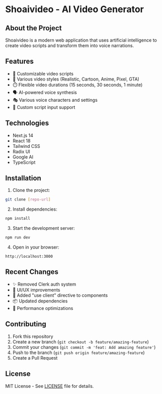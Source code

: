 # Shoaivideo - AI Video Generator

## About the Project
Shoaivideo is a modern web application that uses artificial intelligence to create video scripts and transform them into voice narrations.

## Features
- 🎥 Customizable video scripts
- 🎨 Various video styles (Realistic, Cartoon, Anime, Pixel, GTA)
- ⏱️ Flexible video durations (15 seconds, 30 seconds, 1 minute)
- 🗣️ AI-powered voice synthesis
- 🎭 Various voice characters and settings
- 📝 Custom script input support

## Technologies
- Next.js 14
- React 18
- Tailwind CSS
- Radix UI
- Google AI
- TypeScript

## Installation
1. Clone the project:
```bash
git clone [repo-url]
```

2. Install dependencies:
```bash
npm install
```

3. Start the development server:
```bash
npm run dev
```

4. Open in your browser:
```
http://localhost:3000
```

## Recent Changes
- ✨ Removed Clerk auth system
- 🎨 UI/UX improvements
- 🔧 Added "use client" directive to components
- 📦 Updated dependencies
- 🎯 Performance optimizations

## Contributing
1. Fork this repository
2. Create a new branch (`git checkout -b feature/amazing-feature`)
3. Commit your changes (`git commit -m 'feat: Add amazing feature'`)
4. Push to the branch (`git push origin feature/amazing-feature`)
5. Create a Pull Request

## License
MIT License - See [LICENSE](LICENSE) file for details.
